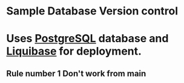 # Sample Database Version control

Uses [PostgreSQL](https://www.postgresql.org/) database and [Liquibase](https://liquibase.org/) for deployment.
=======
## Rule number 1 Don't work from main
